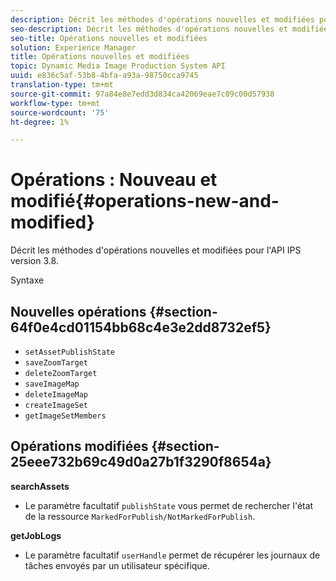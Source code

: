 ```yaml
---
description: Décrit les méthodes d'opérations nouvelles et modifiées pour l'API IPS version 3.8.
seo-description: Décrit les méthodes d'opérations nouvelles et modifiées pour l'API IPS version 3.8.
seo-title: Opérations nouvelles et modifiées
solution: Experience Manager
title: Opérations nouvelles et modifiées
topic: Dynamic Media Image Production System API
uuid: e836c5af-53b8-4bfa-a93a-98750cca9745
translation-type: tm+mt
source-git-commit: 97a84e8e7edd3d834ca42069eae7c09c00d57938
workflow-type: tm+mt
source-wordcount: '75'
ht-degree: 1%

---
```



# Opérations : Nouveau et modifié{#operations-new-and-modified}

Décrit les méthodes d&#39;opérations nouvelles et modifiées pour l&#39;API IPS version 3.8.

Syntaxe

## Nouvelles opérations {#section-64f0e4cd01154bb68c4e3e2dd8732ef5}

* `setAssetPublishState`
* `saveZoomTarget`
* `deleteZoomTarget`
* `saveImageMap`
* `deleteImageMap`
* `createImageSet`
* `getImageSetMembers`

## Opérations modifiées {#section-25eee732b69c49d0a27b1f3290f8654a}

**searchAssets**

* Le paramètre facultatif `publishState` vous permet de rechercher l&#39;état de la ressource `MarkedForPublish/NotMarkedForPublish`.

**getJobLogs**

* Le paramètre facultatif `userHandle` permet de récupérer les journaux de tâches envoyés par un utilisateur spécifique.

